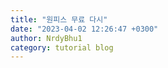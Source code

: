 ```yaml
---
title: "원피스 무료 다시"
date: "2023-04-02 12:26:47 +0300"
author: NrdyBhu1
category: tutorial blog
---
```

